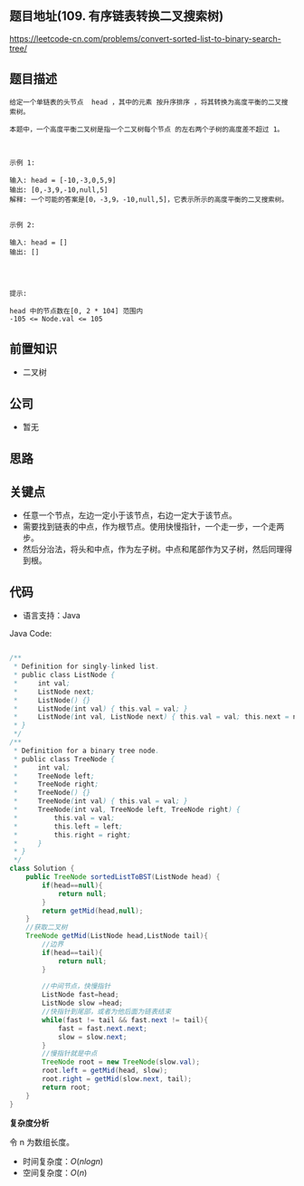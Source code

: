 
## 题目地址(109. 有序链表转换二叉搜索树)

https://leetcode-cn.com/problems/convert-sorted-list-to-binary-search-tree/

## 题目描述

```
给定一个单链表的头节点  head ，其中的元素 按升序排序 ，将其转换为高度平衡的二叉搜索树。

本题中，一个高度平衡二叉树是指一个二叉树每个节点 的左右两个子树的高度差不超过 1。

 

示例 1:

输入: head = [-10,-3,0,5,9]
输出: [0,-3,9,-10,null,5]
解释: 一个可能的答案是[0，-3,9，-10,null,5]，它表示所示的高度平衡的二叉搜索树。


示例 2:

输入: head = []
输出: []


 

提示:

head 中的节点数在[0, 2 * 104] 范围内
-105 <= Node.val <= 105
```

## 前置知识

- 二叉树

## 公司

- 暂无

## 思路

## 关键点

-  任意一个节点，左边一定小于该节点，右边一定大于该节点。
- 需要找到链表的中点，作为根节点。使用快慢指针，一个走一步，一个走两步。
- 然后分治法，将头和中点，作为左子树。中点和尾部作为又子树，然后同理得到根。


## 代码

- 语言支持：Java

Java Code:

```java

/**
 * Definition for singly-linked list.
 * public class ListNode {
 *     int val;
 *     ListNode next;
 *     ListNode() {}
 *     ListNode(int val) { this.val = val; }
 *     ListNode(int val, ListNode next) { this.val = val; this.next = next; }
 * }
 */
/**
 * Definition for a binary tree node.
 * public class TreeNode {
 *     int val;
 *     TreeNode left;
 *     TreeNode right;
 *     TreeNode() {}
 *     TreeNode(int val) { this.val = val; }
 *     TreeNode(int val, TreeNode left, TreeNode right) {
 *         this.val = val;
 *         this.left = left;
 *         this.right = right;
 *     }
 * }
 */
class Solution {
    public TreeNode sortedListToBST(ListNode head) {
        if(head==null){
            return null;
        }
        return getMid(head,null);
    }
    //获取二叉树
    TreeNode getMid(ListNode head,ListNode tail){
        //边界
        if(head==tail){
            return null;
        }
        
        //中间节点，快慢指针
        ListNode fast=head;
        ListNode slow =head;
        //快指针到尾部，或者为他后面为链表结束
        while(fast != tail && fast.next != tail){
            fast = fast.next.next;
            slow = slow.next;
        }
        //慢指针就是中点
        TreeNode root = new TreeNode(slow.val);
        root.left = getMid(head, slow);
        root.right = getMid(slow.next, tail);
        return root;
    }
}

```


**复杂度分析**

令 n 为数组长度。

- 时间复杂度：$O(nlogn)$
- 空间复杂度：$O(n)$


